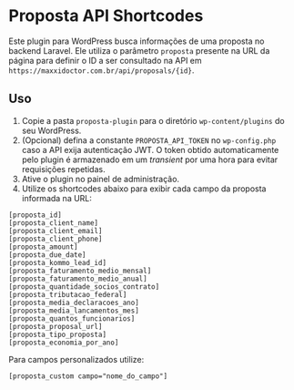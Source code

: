 # Proposta API Shortcodes

Este plugin para WordPress busca informações de uma proposta no backend Laravel.
Ele utiliza o parâmetro `proposta` presente na URL da página para definir o ID a ser consultado na API em `https://maxxidoctor.com.br/api/proposals/{id}`.

## Uso

1. Copie a pasta `proposta-plugin` para o diretório `wp-content/plugins` do seu WordPress.
2. (Opcional) defina a constante `PROPOSTA_API_TOKEN` no `wp-config.php` caso a API exija autenticação JWT. O token obtido automaticamente pelo plugin é armazenado em um *transient* por uma hora para evitar requisições repetidas.
3. Ative o plugin no painel de administração.
4. Utilize os shortcodes abaixo para exibir cada campo da proposta informada na URL:

```
[proposta_id]
[proposta_client_name]
[proposta_client_email]
[proposta_client_phone]
[proposta_amount]
[proposta_due_date]
[proposta_kommo_lead_id]
[proposta_faturamento_medio_mensal]
[proposta_faturamento_medio_anual]
[proposta_quantidade_socios_contrato]
[proposta_tributacao_federal]
[proposta_media_declaracoes_ano]
[proposta_media_lancamentos_mes]
[proposta_quantos_funcionarios]
[proposta_proposal_url]
[proposta_tipo_proposta]
[proposta_economia_por_ano]
```

Para campos personalizados utilize:

```
[proposta_custom campo="nome_do_campo"]
```
